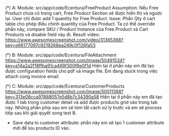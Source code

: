 (*) A: Module: src/app/code/Ecentura/FreeProduct
Assumption: Nếu Free Product chưa có trong cart, Free Product Section sẽ được hiển thị và ngược lại. User chỉ được add 1 quantity for Free Product.
Issse: Phần Qty ở cart table cho phép điều chỉnh quantity của Free Product. Ta có thể override phần này, compare SKU / Product Instance của Free Product và Cart Products và disable field này đi.
Result video: https://www.awesomescreenshot.com/video/31365368?key=e66177097c9219268ea249c0f126fa53

(*) B: Module: src/app/code/Ecentura/FileAttachment
https://www.awesomescreenshot.com/image/50491534?key=e14a2a2f18ffba91ca469f300f6e0f1d
Hiện tại ở phần này em đã tạo được configuration fields cho pdf và image file. Em đang stuck trong việc attach cùng invoice email.

(*) C: Module: src/app/code/Ecentura/CustomerProducts
https://www.awesomescreenshot.com/image/50511388?key=313e08cca97888057e5d8b7c34390a58
Hiện tại ở phần này em đã tạo được 1 tab trong customer detail và add được products grid vào trong tab này. Những phần phía sau em sẽ tóm tắt cách xử lý trước và em sẽ process tiếp sau khi giải quyết xong test B.
- Save data to customer attribute: phần này em sẽ tạo 1 customer attribute mới để lưu products ID vào. 